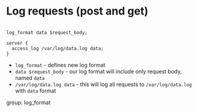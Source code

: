 # Log requests (post and get)

```nginx

log_format data $request_body;

server {
  access_log /var/log/data.log data;
}
```

- `log_format` - defines new log format
- `data $request_body` - our log format will include only request body, named ```data```
- `/var/log/data.log data` - this will log all requests to ```/var/log/data.log``` with ```data``` format

group: log_format


